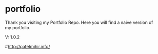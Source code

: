 # portfolio

Thank you visiting my Portfolio Repo. Here you will find a naive version of my portfolio.

V: 1.0.2

#http://patelmihir.info/
